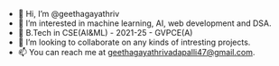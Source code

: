 - 👋 Hi, I’m @geethagayathriv
- 👀 I’m interested in machine learning, AI, web development and DSA.
- 🌱 B.Tech in CSE(AI&ML) - 2021-25 - GVPCE(A)
- 💞️ I’m looking to collaborate on any kinds of intresting projects.
- 📫 You can reach me at geethagayathrivadapalli47@gmail.com.

<!---
geethagayathriv/geethagayathriv is a ✨ special ✨ repository because its `README.md` (this file) appears on your GitHub profile.
You can click the Preview link to take a look at your changes.
--->

